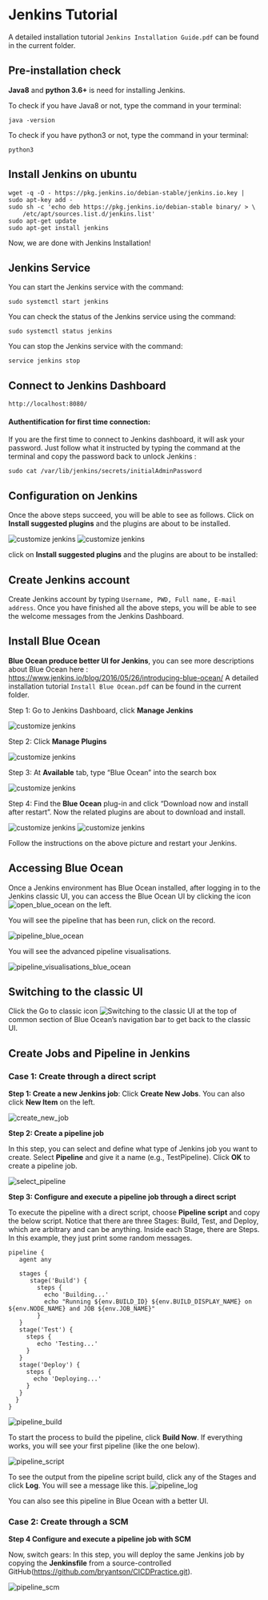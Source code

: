 # Jenkins Tutorial
A detailed installation tutorial ```Jenkins Installation Guide.pdf``` can be found in the current folder.
  
## Pre-installation check
**Java8** and **python 3.6+** is need for installing Jenkins. 

To check if you have Java8 or not, type the command in your terminal:
```
java -version
```
To check if you have python3 or not, type the command in your terminal:
```
python3
```

## Install Jenkins on ubuntu
```
wget -q -O - https://pkg.jenkins.io/debian-stable/jenkins.io.key | sudo apt-key add -
sudo sh -c 'echo deb https://pkg.jenkins.io/debian-stable binary/ > \
    /etc/apt/sources.list.d/jenkins.list'
sudo apt-get update
sudo apt-get install jenkins
```
Now, we are done with Jenkins Installation!

## Jenkins Service
You can start the Jenkins service with the command:
```
sudo systemctl start jenkins
```
You can check the status of the Jenkins service using the command:
```
sudo systemctl status jenkins
```
You can stop the Jenkins service with the command:
```
service jenkins stop
```
## Connect to Jenkins Dashboard 
```
http://localhost:8080/
```
#### Authentification for first time connection: 
If you are the first time to connect to Jenkins dashboard, it will ask your password. 
Just follow what it instructed by typing the command at the terminal and copy the password back to unlock Jenkins : 
```
sudo cat /var/lib/jenkins/secrets/initialAdminPassword
```

## Configuration on Jenkins
Once the above steps succeed, you will be able to see as follows. Click on **Install suggested plugins** and the plugins are about to be installed.

![customize jenkins](https://github.com/lineojcd/Robotics-Simulations-Optimization/blob/master/Jenkins%20tutorial/src/customize_jenkins.jpg)
![customize jenkins](https://github.com/lineojcd/Robotics-Simulations-Optimization/blob/master/Jenkins%20tutorial/src/install_plugins.png)

click on **Install suggested plugins** and the plugins are about to be installed: 

## Create Jenkins account
Create Jenkins account by typing  ```Username, PWD, Full name, E-mail address```.
Once you have finished all the above steps, you will be able to see the welcome messages from  the Jenkins Dashboard.

## Install Blue Ocean
**Blue Ocean produce better UI for Jenkins**, 
you can see more descriptions about Blue Ocean here
: https://www.jenkins.io/blog/2016/05/26/introducing-blue-ocean/ 
A detailed installation tutorial ```Install Blue Ocean.pdf``` can be found in the current folder.

Step 1: Go to Jenkins Dashboard, click **Manage Jenkins**

![customize jenkins](https://github.com/lineojcd/Robotics-Simulations-Optimization/blob/master/Jenkins%20tutorial/src/manage_jenkins.png)

Step 2: Click **Manage Plugins**

![customize jenkins](https://github.com/lineojcd/Robotics-Simulations-Optimization/blob/master/Jenkins%20tutorial/src/manage_jenkins_1.png)

Step 3: At **Available** tab, type “Blue Ocean” into the search box

![customize jenkins](https://github.com/lineojcd/Robotics-Simulations-Optimization/blob/master/Jenkins%20tutorial/src/manage_jenkins_2.png)

Step 4: Find the **Blue Ocean** plug-in and click “Download now and install after restart”.
 Now the related plugins are about to download and install.
 
![customize jenkins](https://github.com/lineojcd/Robotics-Simulations-Optimization/blob/master/Jenkins%20tutorial/src/manage_jenkins_3.png) 
![customize jenkins](https://github.com/lineojcd/Robotics-Simulations-Optimization/blob/master/Jenkins%20tutorial/src/manage_jenkins_4.png)

Follow the instructions on the above picture and restart your Jenkins.

## Accessing Blue Ocean
Once a Jenkins environment has Blue Ocean installed, after logging in to the Jenkins classic UI, you can access the Blue Ocean UI by clicking the icon ![open_blue_ocean](https://github.com/lineojcd/Robotics-Simulations-Optimization/blob/master/Jenkins%20tutorial/src/open_blue_ocean.png) on the left. 

You will see the pipeline that has been run, click on the record.

![pipeline_blue_ocean](https://github.com/lineojcd/Robotics-Simulations-Optimization/blob/master/Jenkins%20tutorial/src/pipeline_blue_ocean.png)

You will see the advanced pipeline visualisations.

![pipeline_visualisations_blue_ocean](https://github.com/lineojcd/Robotics-Simulations-Optimization/blob/master/Jenkins%20tutorial/src/pipeline_visualisations_blue_ocean.png)

## Switching to the classic UI
Click the Go to classic icon 
![Switching to the classic UI](https://github.com/lineojcd/Robotics-Simulations-Optimization/blob/master/Jenkins%20tutorial/src/switching_to_the_classic_UI.png)
 at the top of common section of Blue Ocean’s navigation bar to get back to the classic UI.
 
## Create Jobs and Pipeline in Jenkins
### Case 1: Create through a direct script
**Step 1: Create a new Jenkins job**: Click **Create New Jobs**. You can also click **New Item** on the left.

![create_new_job](https://github.com/lineojcd/Robotics-Simulations-Optimization/blob/master/Jenkins%20tutorial/src/create_new_job.png)

**Step 2: Create a pipeline job**

In this step, you can select and define what type of Jenkins job you want to create. Select **Pipeline** and give it a name (e.g., TestPipeline). Click **OK** to create a pipeline job.

![select_pipeline](https://github.com/lineojcd/Robotics-Simulations-Optimization/blob/master/Jenkins%20tutorial/src/select_pipeline.png)

**Step 3: Configure and execute a pipeline job through a direct script** 

To execute the pipeline with a direct script, choose **Pipeline script** and copy the below script.  Notice that there are three Stages: Build, Test, and Deploy, which are arbitrary and can be anything. Inside each Stage, there are Steps.  In this example, they just print some random messages.
```
pipeline {
   agent any

   stages {
      stage('Build') {
        steps {
          echo 'Building...'
          echo "Running ${env.BUILD_ID} ${env.BUILD_DISPLAY_NAME} on ${env.NODE_NAME} and JOB ${env.JOB_NAME}"
        }
   }
   stage('Test') {
     steps {
        echo 'Testing...'
     }
   }
   stage('Deploy') {
     steps {
       echo 'Deploying...'
     }
   }
  }
}
```
![pipeline_build](https://github.com/lineojcd/Robotics-Simulations-Optimization/blob/master/Jenkins%20tutorial/src/pipeline_build.png)

To start the process to build the pipeline, click **Build Now**. If everything works, you will see your first pipeline (like the one below).

![pipeline_script](https://github.com/lineojcd/Robotics-Simulations-Optimization/blob/master/Jenkins%20tutorial/src/pipeline_script.png)

To see the output from the pipeline script build, click any of the Stages and click **Log**. You will see a message like this.
![pipeline_log](https://github.com/lineojcd/Robotics-Simulations-Optimization/blob/master/Jenkins%20tutorial/src/pipeline_log.png)

You can also see this pipeline in Blue Ocean with a better UI.

### Case 2: Create through a SCM
**Step 4 Configure and execute a pipeline job with SCM** 

Now, switch gears: In this step, you will deploy the same Jenkins job by copying the **Jenkinsfile** from a source-controlled GitHub(https://github.com/bryantson/CICDPractice.git).

![pipeline_scm](https://github.com/lineojcd/Robotics-Simulations-Optimization/blob/master/Jenkins%20tutorial/src/pipeline_scm.png)
